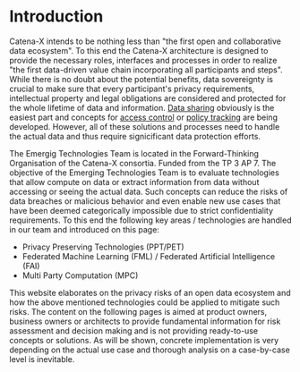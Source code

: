 # Introduction

Catena-X intends to be nothing less than "the first open and collaborative data ecosystem". To this end the Catena-X architecture is designed to provide the necessary roles, interfaces and processes in order to realize "the first data-driven value chain incorporating all participants and steps". While there is no doubt about the potential benefits, data sovereignty is crucial to make sure that every participant's privacy requirements, intellectual property and legal obligations are considered and protected for the whole lifetime of data and information. [Data sharing](#the-copy-problem) obviously is the easiest part and concepts for [access control](https://confluence.catena-x.net/display/PL/Identity+Access+Management) or [policy tracking](https://confluence.catena-x.net/display/ARTI/Usage+Policies+in+Catena-X%3A+Implementing+XACML) are being developed. However, all of these solutions and processes need to handle the actual data and thus require signicificant data protection efforts. 

The Emergig Technologies Team is located in the Forward-Thinking Organisation of the Catena-X consortia. Funded from the TP 3 AP 7. The objective of the Emerging Technologies Team is to evaluate technologies that allow compute on data or extract information from data without accessing or seeing the actual data. Such concepts can reduce the risks of data breaches or malicious behavior and even enable new use cases that have been deemed categorically impossible due to strict confidentiality requirements. To this end the following key areas / technologies are handled in our team and introduced on this page: 

* Privacy Preserving Technologies (PPT/PET)
* Federated Machine Learning (FML) / Federated Artificial Intelligence (FAI)
* Multi Party Computation (MPC)

This website elaborates on the privacy risks of an open data ecosystem and how the above mentioned technologies could be applied to mitigate such risks. The content on the following pages is aimed at product owners, business owners or architects to provide fundamental information for risk assessment and decision making and is not providing ready-to-use concepts or solutions. As will be shown, concrete implementation is very depending on the actual use case and thorough analysis on a case-by-case level is inevitable.

